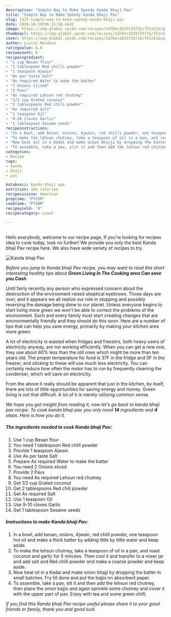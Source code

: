 ```yaml
---
description: "Simple Way to Make Speedy Kanda bhaji Pav"
title: "Simple Way to Make Speedy Kanda bhaji Pav"
slug: 1337-simple-way-to-make-speedy-kanda-bhaji-pav
date: 2020-10-29T06:15:50.643Z
image: https://img-global.cpcdn.com/recipes/1d76ec2b55f2971b/751x532cq70/kanda-bhaji-pav-recipe-main-photo.jpg
thumbnail: https://img-global.cpcdn.com/recipes/1d76ec2b55f2971b/751x532cq70/kanda-bhaji-pav-recipe-main-photo.jpg
cover: https://img-global.cpcdn.com/recipes/1d76ec2b55f2971b/751x532cq70/kanda-bhaji-pav-recipe-main-photo.jpg
author: Lizzie Mendoza
ratingvalue: 4.8
reviewcount: 6
recipeingredient:
- "1 cup Besan flour"
- "1 tablespoon Red chilli powder"
- "1 teaspoon Ajwain"
- "As per taste Salt"
- "As required Water to make the batter"
- "2 Onions sliced"
- "2 Pavs"
- "As required Lehsun red chutney"
- "1/2 cup Grated coconut"
- "2 tablespoons Red chili powder"
- "As required Salt"
- "1 teaspoon Oil"
- "9-10 cloves Garlic"
- "1 tablespoon Sesame seeds"
recipeinstructions:
- "In a bowl, add besan, onions, Ajwain, red chilli powder, one teaspoon hot oil and make a thick batter by adding little by little water and keep aside."
- "To make the lehsun chutney, take a teaspoon of oil in a pan, and roast coconut and garlic for 5 minutes. Then cool it and transfer to a mixer jar and add salt and Red chilil powder and make a coarse powder and keep aside."
- "Now heat oil in a Kadai and make onion bhajji by dropping the batter in small batches. Fry till done and put the bajjis on absorbent paper."
- "To assemble, take a pav, slit it and then add the lehsun red chutney, then place the onion bajjis and again sprinkle some chutney and cover it with the upper part of pav. Enjoy with tea and some green chilli."
categories:
- Recipe
tags:
- kanda
- bhaji
- pav

katakunci: kanda bhaji pav 
nutrition: 164 calories
recipecuisine: American
preptime: "PT25M"
cooktime: "PT48M"
recipeyield: "4"
recipecategory: Lunch

---
```

<br>
Hello everybody, welcome to our recipe page, If you're looking for recipes idea to cook today, look no further! We provide you only the best Kanda bhaji Pav recipe here. We also have wide variety of recipes to try.
<br>


![Kanda bhaji Pav](https://img-global.cpcdn.com/recipes/1d76ec2b55f2971b/751x532cq70/kanda-bhaji-pav-recipe-main-photo.jpg)

<i>Before you jump to Kanda bhaji Pav recipe, you may want to read this short interesting healthy tips about 
<strong>Green Living In The Cooking area Can save you Cash</strong>.</i>
</br>

Until fairly recently any person who expressed concern about the destruction of the environment raised skeptical eyebrows. Those days are over, and it appears we all realize our role in stopping and possibly reversing the damage being done to our planet. Unless everyone begins to start living more green we won't be able to correct the problems of the environment. Each and every family must start creating changes that are environmentally friendly and they should do this soon. Here are a number of tips that can help you save energy, primarily by making your kitchen area more green.

A lot of electricity is wasted when fridges and freezers, both heavy users of electricity anyway, are not working efficiently. When you can get a new one, they use about 60% less than the old ones which might be more than ten years old. The proper temperature for food is 37F in the fridge and 0F in the freezer, and sticking to these will use much less electricity. You can certainly reduce how often the motor has to run by frequently cleaning the condenser, which will save on electricity.

From the above it really should be apparent that just in the kitchen, by itself, there are lots of little opportunities for saving energy and money. Green living is not that difficult. A lot of it is merely utilizing common sense.


<i>We hope you got insight from reading it, now let's go back to kanda bhaji pav recipe. To cook kanda bhaji pav you only need <strong>14</strong> ingredients and <strong>4</strong> steps. Here is how you do it.
</i>

##### The ingredients needed to cook Kanda bhaji Pav:

1. Use 1 cup Besan flour
1. You need 1 tablespoon Red chilli powder
1. Provide 1 teaspoon Ajwain
1. Use As per taste Salt
1. Prepare As required Water to make the batter
1. You need 2 Onions sliced
1. Provide 2 Pavs
1. You need As required Lehsun red chutney
1. Get 1/2 cup Grated coconut
1. Get 2 tablespoons Red chili powder
1. Get As required Salt
1. Use 1 teaspoon Oil
1. Use 9-10 cloves Garlic
1. Get 1 tablespoon Sesame seeds


##### Instructions to make Kanda bhaji Pav:

1. In a bowl, add besan, onions, Ajwain, red chilli powder, one teaspoon hot oil and make a thick batter by adding little by little water and keep aside.
1. To make the lehsun chutney, take a teaspoon of oil in a pan, and roast coconut and garlic for 5 minutes. Then cool it and transfer to a mixer jar and add salt and Red chilil powder and make a coarse powder and keep aside.
1. Now heat oil in a Kadai and make onion bhajji by dropping the batter in small batches. Fry till done and put the bajjis on absorbent paper.
1. To assemble, take a pav, slit it and then add the lehsun red chutney, then place the onion bajjis and again sprinkle some chutney and cover it with the upper part of pav. Enjoy with tea and some green chilli.


<i>If you find this Kanda bhaji Pav recipe useful please share it to your good friends or family, thank you and good luck.</i>
